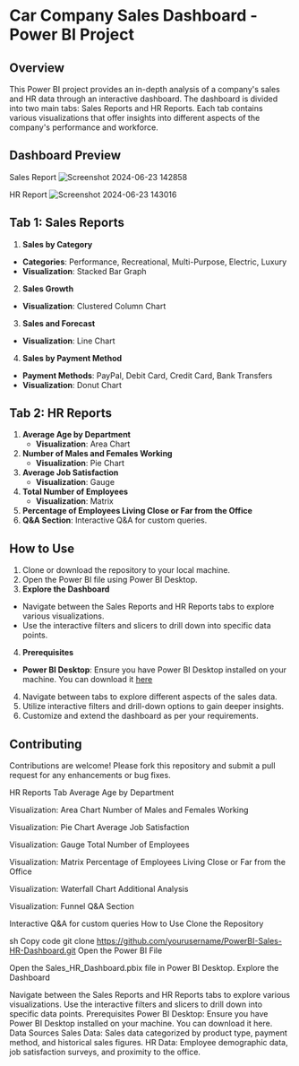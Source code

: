 # Car Company Sales Dashboard - Power BI Project

## Overview
This Power BI project provides an in-depth analysis of a company's sales and HR data through an interactive dashboard. The dashboard is divided into two main tabs: Sales Reports and HR Reports. Each tab contains various visualizations that offer insights into different aspects of the company's performance and workforce.

## Dashboard Preview
Sales Report
![Screenshot 2024-06-23 142858](https://github.com/ar-aggarwal-rgb/PowerBI-Sales-HRAnalyticsDashboards/assets/66841676/f6b4a60c-d397-41fa-a47a-23488ff9506a)

HR Report
![Screenshot 2024-06-23 143016](https://github.com/ar-aggarwal-rgb/PowerBI-Sales-HRAnalyticsDashboards/assets/66841676/dcc42562-d579-4dda-b080-9b74f07aef79)

## Tab 1: Sales Reports
1. **Sales by Category**
  - **Categories**: Performance, Recreational, Multi-Purpose, Electric, Luxury
  - **Visualization**: Stacked Bar Graph
2. **Sales Growth**
  - **Visualization**: Clustered Column Chart
3. **Sales and Forecast**
  - **Visualization**: Line Chart
4. **Sales by Payment Method**
  - **Payment Methods**: PayPal, Debit Card, Credit Card, Bank Transfers
  - **Visualization**: Donut Chart

## Tab 2: HR Reports
1. **Average Age by Department**
   - **Visualization**: Area Chart
2. **Number of Males and Females Working**
   - **Visualization**: Pie Chart
3. **Average Job Satisfaction**
   - **Visualization**: Gauge
4. **Total Number of Employees**
   - **Visualization**: Matrix
5. **Percentage of Employees Living Close or Far from the Office**
6. **Q&A Section**: Interactive Q&A for custom queries.


## How to Use
1. Clone or download the repository to your local machine.
2. Open the Power BI file using Power BI Desktop.
3. **Explore the Dashboard**
- Navigate between the Sales Reports and HR Reports tabs to explore various visualizations.
- Use the interactive filters and slicers to drill down into specific data points.
4. **Prerequisites**
- **Power BI Desktop**: Ensure you have Power BI Desktop installed on your machine. You can download it [here](https://www.microsoft.com/en-in/power-platform/products/power-bi/desktop)
4. Navigate between tabs to explore different aspects of the sales data.
5. Utilize interactive filters and drill-down options to gain deeper insights.
6. Customize and extend the dashboard as per your requirements.

## Contributing
Contributions are welcome! Please fork this repository and submit a pull request for any enhancements or bug fixes.








HR Reports Tab
Average Age by Department

Visualization: Area Chart
Number of Males and Females Working

Visualization: Pie Chart
Average Job Satisfaction

Visualization: Gauge
Total Number of Employees

Visualization: Matrix
Percentage of Employees Living Close or Far from the Office

Visualization: Waterfall Chart
Additional Analysis

Visualization: Funnel
Q&A Section

Interactive Q&A for custom queries
How to Use
Clone the Repository

sh
Copy code
git clone https://github.com/yourusername/PowerBI-Sales-HR-Dashboard.git
Open the Power BI File

Open the Sales_HR_Dashboard.pbix file in Power BI Desktop.
Explore the Dashboard

Navigate between the Sales Reports and HR Reports tabs to explore various visualizations.
Use the interactive filters and slicers to drill down into specific data points.
Prerequisites
Power BI Desktop: Ensure you have Power BI Desktop installed on your machine. You can download it here.
Data Sources
Sales Data: Sales data categorized by product type, payment method, and historical sales figures.
HR Data: Employee demographic data, job satisfaction surveys, and proximity to the office.
